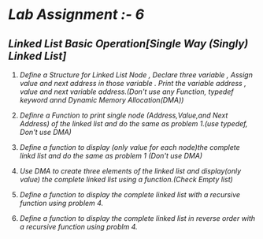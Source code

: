 # *Lab Assignment :- 6*
## *Linked List Basic Operation[Single Way (Singly) Linked List]*

1. *Define a Structure for Linked List Node , Declare three variable , Assign value and next address in those 
   variable . Print the variable address , value and next variable address.(Don't use any Function, 
   typedef keyword annd Dynamic Memory Allocation(DMA))*
   
 2. *Definre a Function to print single node (Address,Value,and Next Address) of the linked list and do the 
    same as problem 1.(use typedef, Don't use DMA)*
  
 3. *Define a function to display (only value for each node)the complete linkd list and do the same as problem 1
     (Don't use DMA)*
     
  4. *Use DMA to create three elements of the linked list and display(only value)
      the complete linked list using a function.(Check Empty list)*
      
  5. *Define a  function to display the complete linked list with a recursive function using problem 4.*
  
  6. *Define a function to display the complete linked list in reverse order with a recursive function
      using problm 4.*
